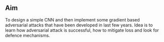 ## Aim
To design a simple CNN and then implement some gradient based adversarial attacks that have been developed in last few years.
Idea is to learn how adversarial attack is successful, how to mitigate loss and look for defence mechanisms.

